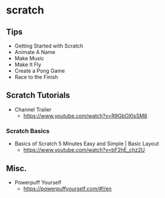 # scratch
## Tips
* Getting Started with Scratch
* Animate A Name
* Make Music
* Make It Fly
* Create a Pong Game
* Race to the Finish

## Scratch Tutorials
* Channel Trailer
  * https://www.youtube.com/watch?v=R9GbOXIsSM8

### Scratch Basics
* Basics of Scratch 5 Minutes Easy and Simple | Basic Layout
  * https://www.youtube.com/watch?v=bF2hE_chz2U

## Misc.
* Powerpuff Yourself
  * https://powerpuffyourself.com/#!/en
